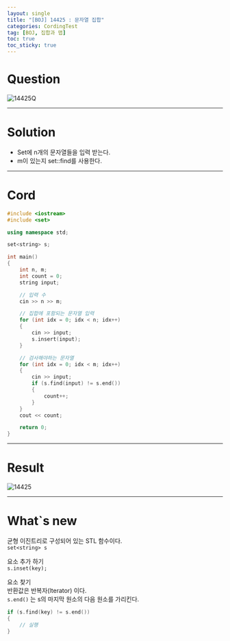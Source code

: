 ```yaml
---
layout: single
title: "[BOJ] 14425 : 문자열 집합"
categories: CordingTest
tag: [BOJ, 집합과 맵]
toc: true
toc_sticky: true
---
```


# Question
![14425Q](https://user-images.githubusercontent.com/97664446/172047120-d443cfcd-464f-4455-b558-b96a31c0e90b.PNG)

***

# Solution
- Set에 n개의 문자열들을 입력 받는다.
- m이 있는지 set::find를 사용한다.

*** 

# Cord
```c++
#include <iostream>
#include <set>

using namespace std;

set<string> s;

int main()
{
    int n, m;
    int count = 0;
    string input;

    // 입력 수
    cin >> n >> m;

    // 집합에 포함되는 문자열 입력
    for (int idx = 0; idx < n; idx++)
    {
        cin >> input;
        s.insert(input);
    }

    // 검사해야하는 문자열
    for (int idx = 0; idx < m; idx++)
    {
        cin >> input;
        if (s.find(input) != s.end())
        {
            count++;
        }
    }
    cout << count;

    return 0;
}
```

***

# Result
![14425](https://user-images.githubusercontent.com/97664446/172047124-a8f0fa74-9536-472e-873b-79a82f6ad5b9.PNG)

***

# What`s new
균형 이진트리로 구성되어 있는 STL 함수이다. <br>
`set<string> s` <br>

요소 추가 하기 <br>
`s.inset(key);` <br>

요소 찾기 <br>
반환값은 반복자(lterator) 이다. <br> 
`s.end()` 는 s의 마지막 원소의 다음 원소를 가리킨다. <br>
```c++
if (s.find(key) != s.end())
{
    // 실행
}
```


